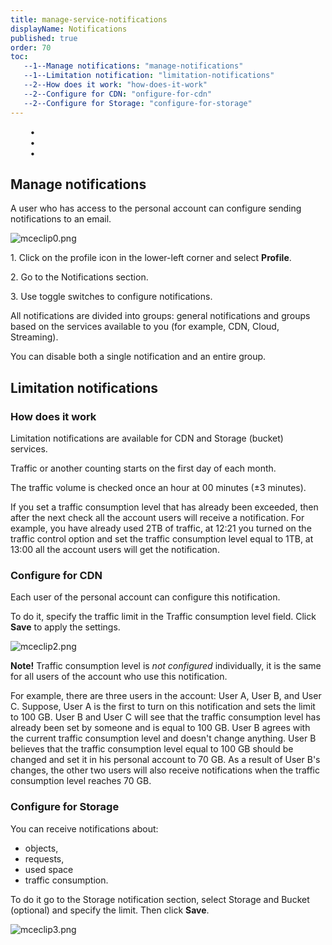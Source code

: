 ```yaml
---
title: manage-service-notifications
displayName: Notifications
published: true
order: 70
toc:
   --1--Manage notifications: "manage-notifications"
   --1--Limitation notification: "limitation-notifications"
   --2--How does it work: "how-does-it-work"
   --2--Configure for CDN: "onfigure-for-cdn"
   --2--Configure for Storage: "configure-for-storage"
---
```

  
  
        •  
        •  
        •  

Manage notifications
--------------------

A user who has access to the personal account can configure sending notifications to an email.

<img src="https://support.gcore.com/hc/article_attachments/9047474744465/mceclip0.png" alt="mceclip0.png">

1\. Click on the profile icon in the lower-left corner and select **Profile**.

2\. Go to the Notifications section.

3\. Use toggle switches to configure notifications.

All notifications are divided into groups: general notifications and groups based on the services available to you (for example, CDN, Cloud, Streaming). 

You can disable both a single notification and an entire group.

Limitation notifications
------------------------

### How does it work

Limitation notifications are available for CDN and Storage (bucket) services.  

Traffic or another counting starts on the first day of each month.

The traffic volume is checked once an hour at 00 minutes (±3 minutes).

If you set a traffic consumption level that has already been exceeded, then after the next check all the account users will receive a notification. For example, you have already used 2TB of traffic, at 12:21 you turned on the traffic control option and set the traffic consumption level equal to 1TB, at 13:00 all the account users will get the notification.

### Сonfigure for CDN

Each user of the personal account can configure this notification.

To do it, specify the traffic limit in the Traffic consumption level field. Click **Save** to apply the settings.

<img src="https://support.gcore.com/hc/article_attachments/9047537950481/mceclip2.png" alt="mceclip2.png">

**Note!** Traffic consumption level is _not configured_ individually, it is the same for all users of the account who use this notification.

For example, there are three users in the account: User A, User B, and User C. Suppose, User A is the first to turn on this notification and sets the limit to 100 GB. User B and User C will see that the traffic consumption level has already been set by someone and is equal to 100 GB. User B agrees with the current traffic consumption level and doesn't change anything. User B believes that the traffic consumption level equal to 100 GB should be changed and set it in his personal account to 70 GB. As a result of User B's changes, the other two users will also receive notifications when the traffic consumption level reaches 70 GB.

### Configure for Storage

You can receive notifications about:

*   objects,
*   requests,
*   used space
*   traffic consumption.

To do it go to the Storage notification section, select Storage and Bucket (optional) and specify the limit. Then click **Save**.

<img src="https://support.gcore.com/hc/article_attachments/9048005333137/mceclip3.png" alt="mceclip3.png">